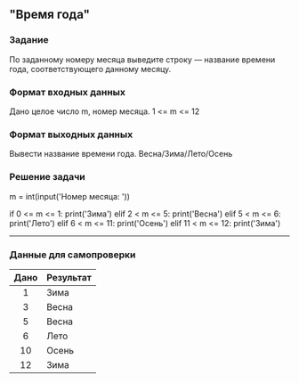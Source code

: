 ## "Время года"

### Задание

По заданному номеру месяца выведите строку — название времени года, соответствующего данному месяцу.

### Формат входных данных

Дано целое число m, номер месяца. 1 <= m <= 12

### Формат выходных данных

Вывести название времени года. Весна/Зима/Лето/Осень

### Решение задачи

m = int(input('Номер месяца: '))

if 0 <= m <= 1:
    print('Зима')
elif 2 < m <= 5:
    print('Весна')
elif 5 < m <= 6:
    print('Лето')
elif 6 < m <= 11:
    print('Осень')
elif 11 < m <= 12:
    print('Зима')

---

### Данные для самопроверки

| Дано | Результат |
| :---: | --- |
|    1    | Зима |
|    3    | Весна  |
|    5    | Весна  |
|    6    | Лето  |
|    10    | Осень  |
|    12    | Зима  |
